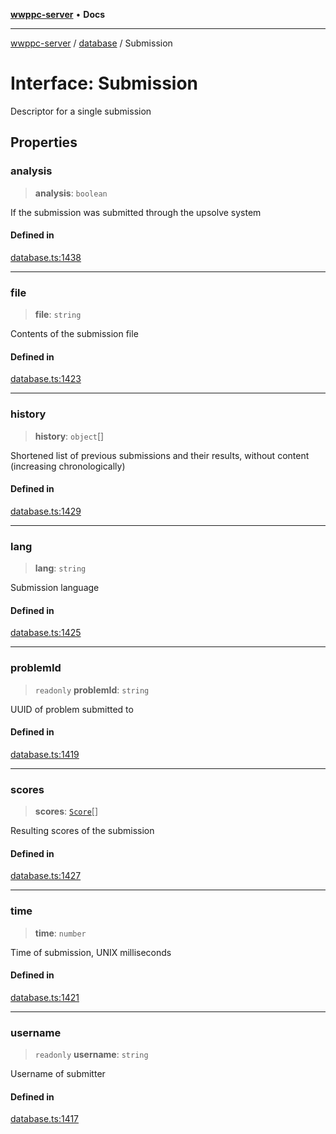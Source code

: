 [**wwppc-server**](../../README.md) • **Docs**

***

[wwppc-server](../../modules.md) / [database](../README.md) / Submission

# Interface: Submission

Descriptor for a single submission

## Properties

### analysis

> **analysis**: `boolean`

If the submission was submitted through the upsolve system

#### Defined in

[database.ts:1438](https://github.com/WWPPC/WWPPC-server/blob/64a61903b5a0f4aa306afe641a1ba5b173736b1a/src/database.ts#L1438)

***

### file

> **file**: `string`

Contents of the submission file

#### Defined in

[database.ts:1423](https://github.com/WWPPC/WWPPC-server/blob/64a61903b5a0f4aa306afe641a1ba5b173736b1a/src/database.ts#L1423)

***

### history

> **history**: `object`[]

Shortened list of previous submissions and their results, without content (increasing chronologically)

#### Defined in

[database.ts:1429](https://github.com/WWPPC/WWPPC-server/blob/64a61903b5a0f4aa306afe641a1ba5b173736b1a/src/database.ts#L1429)

***

### lang

> **lang**: `string`

Submission language

#### Defined in

[database.ts:1425](https://github.com/WWPPC/WWPPC-server/blob/64a61903b5a0f4aa306afe641a1ba5b173736b1a/src/database.ts#L1425)

***

### problemId

> `readonly` **problemId**: `string`

UUID of problem submitted to

#### Defined in

[database.ts:1419](https://github.com/WWPPC/WWPPC-server/blob/64a61903b5a0f4aa306afe641a1ba5b173736b1a/src/database.ts#L1419)

***

### scores

> **scores**: [`Score`](Score.md)[]

Resulting scores of the submission

#### Defined in

[database.ts:1427](https://github.com/WWPPC/WWPPC-server/blob/64a61903b5a0f4aa306afe641a1ba5b173736b1a/src/database.ts#L1427)

***

### time

> **time**: `number`

Time of submission, UNIX milliseconds

#### Defined in

[database.ts:1421](https://github.com/WWPPC/WWPPC-server/blob/64a61903b5a0f4aa306afe641a1ba5b173736b1a/src/database.ts#L1421)

***

### username

> `readonly` **username**: `string`

Username of submitter

#### Defined in

[database.ts:1417](https://github.com/WWPPC/WWPPC-server/blob/64a61903b5a0f4aa306afe641a1ba5b173736b1a/src/database.ts#L1417)
